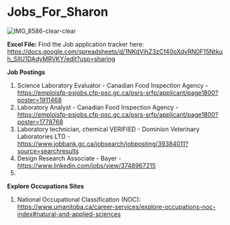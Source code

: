 # Jobs_For_Sharon

![IMG_8586-clear-clear](https://github.com/SethCodesABitForSchool/Jobs_For_Sharon/assets/147195203/67577ce4-b459-4501-8b6a-2bb09529d029)



__Excel File:__ Find the Job application tracker here: https://docs.google.com/spreadsheets/d/1NKdVihZ3zCf40oXdvRN0F15Ntkuh_SIlU1DAdyMRVKY/edit?usp=sharing



__Job Postings__

1. Science Laboratory Evaluator - Canadian Food Inspection Agency - https://emploisfp-psjobs.cfp-psc.gc.ca/psrs-srfp/applicant/page1800?poster=1911468
2. Laboratory Analyst - Canadian Food Inspection Agency - https://emploisfp-psjobs.cfp-psc.gc.ca/psrs-srfp/applicant/page1800?poster=1778768
3. Laboratory technician, chemical VERIFIED - Dominion Veterinary Laboratories LTD - https://www.jobbank.gc.ca/jobsearch/jobposting/39384011?source=searchresults
4. Design Research Associate - Bayer  - https://www.linkedin.com/jobs/view/3748967215
5. 

__Explore Occupations Sites__

1. National Occupational Classification (NOC): https://www.umanitoba.ca/career-services/explore-occupations-noc-index#natural-and-applied-sciences

